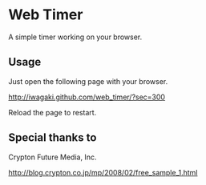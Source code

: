 Web Timer
=========
A simple timer working on your browser.

Usage
-----

Just open the following page with your browser.

http://iwagaki.github.com/web_timer/?sec=300

Reload the page to restart.

Special thanks to
-----------------

Crypton Future Media, Inc.

http://blog.crypton.co.jp/mp/2008/02/free_sample_1.html
